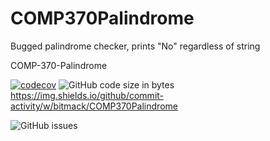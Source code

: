# COMP370Palindrome
Bugged palindrome checker, prints "No" regardless of string

COMP-370-Palindrome

[![codecov](https://codecov.io/gh/OVUSA/COMP370Palindrome/branch/main/graph/badge.svg?token=WbtIUf5hNM)](https://codecov.io/gh/OVUSA/COMP370Palindrome)
![GitHub code size in bytes](https://img.shields.io/github/languages/code-size/OVUSA/COMP370Palindrome) https://img.shields.io/github/commit-activity/w/bitmack/COMP370Palindrome

![GitHub issues](https://img.shields.io/github/issues/OVUSA/COMP370Palindrome)
